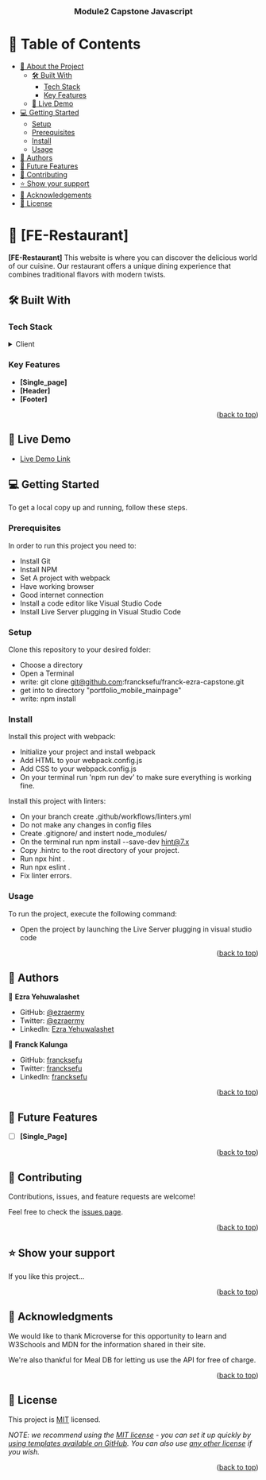 <a name="readme-top"></a>

<div align="center">
  <br/>

  <h3><b>Module2 Capstone Javascript</b></h3>

</div>

<!-- TABLE OF CONTENTS -->

# 📗 Table of Contents

- [📖 About the Project](#about-project)
  - [🛠 Built With](#built-with)
    - [Tech Stack](#tech-stack)
    - [Key Features](#key-features)
  - [🚀 Live Demo](#live-demo)
- [💻 Getting Started](#getting-started)
  - [Setup](#setup)
  - [Prerequisites](#prerequisites)
  - [Install](#install)
  - [Usage](#usage)
- [👥 Authors](#authors)
- [🔭 Future Features](#future-features)
- [🤝 Contributing](#contributing)
- [⭐️ Show your support](#support)
- [🙏 Acknowledgements](#acknowledgements)
- [📝 License](#license)

<!-- PROJECT DESCRIPTION -->

# 📖 [FE-Restaurant] <a name="about-project"></a>

**[FE-Restaurant]** This website is where you can discover the delicious world of our cuisine. Our restaurant offers a unique dining experience that combines traditional flavors with modern twists.
## 🛠 Built With <a name="built-with"></a>

### Tech Stack <a name="tech-stack"></a>

<details>
  <summary>Client</summary>
  <ul>
    <li><a href="https://html.com/">html</a></li>
    <li><a href="https://www.w3schools.com/css/">css</a></li>
    <li><a href="https://www.javascripttutorial.net/">javascript</a></li>
    <li><a href="https://us-central1-involvement-api.cloudfunctions.net/capstoneApi/">User API</a></li>
    <li><a href="https://www.themealdb.com/api/json/v1/1/filter.php?c=Seafood">Meal API</a></li>
  </ul>
</details>

<!-- Features -->

### Key Features <a name="key-features"></a>

- **[Single_page]**
- **[Header]**
- **[Footer]**

<p align="right">(<a href="#readme-top">back to top</a>)</p>

<!-- LIVE DEMO -->
## 🚀 Live Demo <a name="live-demo"></a>

- [Live Demo Link](https://drive.google.com/file/d/1RkBw3IJuzYPwKLIbI_4EslW3p2PBb8KZ/view?usp=sharing)

<!-- GETTING STARTED -->

## 💻 Getting Started <a name="getting-started"></a>

To get a local copy up and running, follow these steps.

### Prerequisites

In order to run this project you need to:
- Install Git
- Install NPM
- Set A project with webpack
- Have working browser
- Good internet connection
- Install a code editor like Visual Studio Code
- Install Live Server plugging in Visual Studio Code

### Setup

Clone this repository to your desired folder:

- Choose a directory
- Open a Terminal
- write: git clone git@github.com:francksefu/franck-ezra-capstone.git
- get into to directory "portfolio_mobile_mainpage"
- write: npm install

### Install

Install this project with webpack:
- Initialize your project and install webpack
- Add HTML to your webpack.config.js
- Add CSS to your webpack.config.js
- On your terminal run 'npm run dev' to make sure everything is working fine.

Install this project with linters:

- On your branch create .github/workflows/linters.yml
- Do not make any changes in config files
- Create .gitignore/ and instert node_modules/
- On the terminal run npm install --save-dev hint@7.x
- Copy .hintrc to the root directory of your project.
- Run npx hint .
- Run npx eslint .
- Fix linter errors.

### Usage

To run the project, execute the following command:

- Open the project by launching the Live Server plugging in visual studio code

<p align="right">(<a href="#readme-top">back to top</a>)</p>

<!-- AUTHORS -->

## 👥 Authors <a name="authors"></a>

👤 **Ezra Yehuwalashet**

- GitHub: [@ezraermy](https://github.com/ezraermy)
- Twitter: [@ezraermy](https://twitter.com/ezraermy)
- LinkedIn: [Ezra Yehuwalashet](https://www.linkedin.com/in/ezra-yehuwalashet/)

👤 **Franck Kalunga**

- GitHub: [francksefu](https://github.com/francksefu)
- Twitter: [francksefu](https://twitter.com/franck_sefu)
- LinkedIn: [francksefu](https://www.linkedin.com/in/franck-sefu-884705254/) 

<p align="right">(<a href="#readme-top">back to top</a>)</p>

<!-- FUTURE FEATURES -->

## 🔭 Future Features <a name="future-features"></a>

- [ ] **[Single_Page]**

<p align="right">(<a href="#readme-top">back to top</a>)</p>

<!-- CONTRIBUTING -->

## 🤝 Contributing <a name="contributing"></a>

Contributions, issues, and feature requests are welcome!

Feel free to check the [issues page](../../issues/).

<p align="right">(<a href="#readme-top">back to top</a>)</p>

<!-- SUPPORT -->

## ⭐️ Show your support <a name="support"></a>

If you like this project...

<p align="right">(<a href="#readme-top">back to top</a>)</p>

<!-- ACKNOWLEDGEMENTS -->

## 🙏 Acknowledgments <a name="acknowledgements"></a>

We would like to thank  Microverse for this opportunity to learn and W3Schools and MDN for the information shared in their site.

We're also thankful for Meal DB for letting us use the API for free of charge.

<p align="right">(<a href="#readme-top">back to top</a>)</p>

<!-- FAQ (optional) -->

<!-- LICENSE -->

## 📝 License <a name="license"></a>

This project is [MIT](./LICENSE) licensed.

_NOTE: we recommend using the [MIT license](https://choosealicense.com/licenses/mit/) - you can set it up quickly by [using templates available on GitHub](https://docs.github.com/en/communities/setting-up-your-project-for-healthy-contributions/adding-a-license-to-a-repository). You can also use [any other license](https://choosealicense.com/licenses/) if you wish._

<p align="right">(<a href="#readme-top">back to top</a>)</p>
